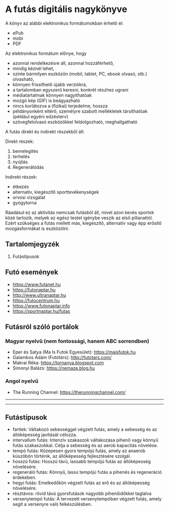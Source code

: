 # A futás digitális nagykönyve

A könyv az alábbi elektronikus formátumokban érhető el:
- ePub
- mobi
- PDF

Az elektronikus formátum előnye, hogy
- azonnal rendelkezésre áll, azonnal hozzáférhető,
- mindig kéznél lehet,
- szinte bármilyen eszközön (mobil, tablet, PC, ebook olvasó, stb.) olvasható,
- könnyen frissíthető újabb verziókra,
- a tartalomban egyszerű keresni, konkrét részhez ugrani
- médiatartalmak könnyen nagyíthatóak
- mozgó kép (GIF) is beágyazható
- nincs korlátozva a (fizikai) terjedelme, hossza
- példányonként eltérő, személyre szabott mellékletek társíthatóak (például egyéni edzésterv)
- szövegfelolvasó eszközökkel feldolgozható, meghallgatható

A futás direkt és indirekt részekből áll:

Direkt részek:

1. bemelegítés
2. terhelés
3. nyújtás
4. Regenerálódás

Indirekt részek:
- étkezés
- alternatív, kiegészítő sporttevékenységek
- orvosi vizsgálat
- gyógytorna

Ráadásul ez az aktivitás nemcsak futásból áll, mivel azon kevés sportok közé tartozik, melyek az egész testet igénybe veszik az első pillanattól. Ezért szükséges a futás mellett más, kiegészítő, alternatív vagy épp erősítő mozgásformákat is eszközölni.

## Tartalomjegyzék

1. Futástípusok

## Futó események

- https://www.futanet.hu
- https://futonaptar.hu
- http://www.ultranaptar.hu
- https://futocentrum.hu
- https://www.futonaptar.info
- https://sportnaptar.hu/futas

## Futásról szóló portálok

### Magyar nyelvű (nem fontossági, hanem ABC sorrendben)

- Eper és Satya (Ma Is Futok Egyesület): https://maisfutok.hu
- Galambos Ádám (Futótárs): http://futotars.com/
- Makrai Réka: https://tornanya.blogspot.com
- Simonyi Balázs: https://nemaze.blog.hu

### Angol nyelvű

- The Running Channel: https://therunningchannel.com/

---
---

## Futástípusok

- fartlek: Váltakozó sebességgel végzett futás, amely a sebesség és az állóképesség javítását célozza.
- intervallum futás: Intenzív szakaszok váltakozása pihenő vagy könnyű futás szakaszokkal. Célja a sebesség és az aerob kapacitás növelése.
- tempó futás: Közepesen gyors tempójú futás, amely az anaerob küszöbön történik, az állóképesség fejlesztésére szolgál.
- hosszú futás: Hosszú távú, lassabb tempójú futás az állóképesség növelésére.
- regeneráló futás: Könnyű, lassú tempójú futás a pihenés és regeneráció érdekében.
- hegyi futás: Emelkedőkön végzett futás az erő és az állóképesség növelésére.
- résztávos: rövid távú gyorsfutások nagyobb pihenőidőkkel taglalva
- versenytempó futás: A tervezett versenytempóban végzett futás, amely segít a versenyre való felkészülésben.
